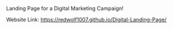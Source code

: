 Landing Page for a Digital Marketing Campaign!

Website Link: https://redwolf1007.github.io/Digital-Landing-Page/
